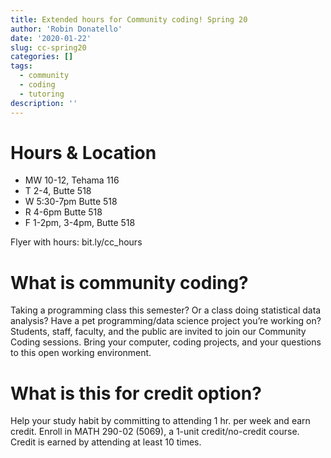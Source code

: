```yaml
---
title: Extended hours for Community coding! Spring 20
author: 'Robin Donatello'
date: '2020-01-22'
slug: cc-spring20
categories: []
tags:
  - community
  - coding
  - tutoring
description: ''
---
```


# Hours & Location

* MW 10-12, Tehama 116
* T 2-4, Butte 518
* W 5:30-7pm Butte 518
* R 4-6pm Butte 518
* F 1-2pm, 3-4pm, Butte 518

Flyer with hours: bit.ly/cc_hours

# What is community coding?

Taking a programming class this semester? Or a class doing statistical data analysis? Have a pet programming/data science project you’re working on? Students, staff, faculty, and the public are invited to join our Community Coding sessions. Bring your computer, coding projects, and your questions to this open working environment.

# What is this for credit option?

Help your study habit by committing to attending 1 hr. per week and earn credit. Enroll in MATH 290-02 (5069), a 1-unit credit/no-credit course. Credit is earned by attending at least 10 times.

